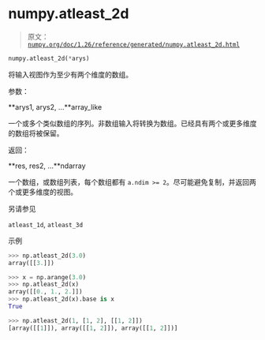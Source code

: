 # numpy.atleast_2d

> 原文：[`numpy.org/doc/1.26/reference/generated/numpy.atleast_2d.html`](https://numpy.org/doc/1.26/reference/generated/numpy.atleast_2d.html)

```py
numpy.atleast_2d(*arys)
```

将输入视图作为至少有两个维度的数组。

参数：

**arys1, arys2, …**array_like

一个或多个类似数组的序列。非数组输入将转换为数组。已经具有两个或更多维度的数组将被保留。

返回：

**res, res2, …**ndarray

一个数组，或数组列表，每个数组都有 `a.ndim >= 2`。尽可能避免复制，并返回两个或更多维度的视图。

另请参见

`atleast_1d`, `atleast_3d`

示例

```py
>>> np.atleast_2d(3.0)
array([[3.]]) 
```

```py
>>> x = np.arange(3.0)
>>> np.atleast_2d(x)
array([[0., 1., 2.]])
>>> np.atleast_2d(x).base is x
True 
```

```py
>>> np.atleast_2d(1, [1, 2], [[1, 2]])
[array([[1]]), array([[1, 2]]), array([[1, 2]])] 
```
